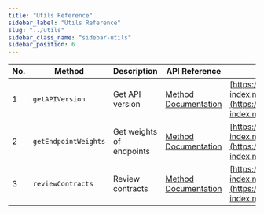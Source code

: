 ```yaml
---
title: "Utils Reference"
sidebar_label: "Utils Reference"
slug: "../utils"
sidebar_class_name: "sidebar-utils"
sidebar_position: 6
---
```


| No. | Method                          | Description                          | API Reference                                                                                            | URL                                                                                     |
|-----|---------------------------------|--------------------------------------|----------------------------------------------------------------------------------------------------------|-----------------------------------------------------------------------------------------|
| 1   | `getAPIVersion`                 | Get API version                      | [Method Documentation](/web3-data-api/evm/reference/web3-api-version)          | [https://deep-index.moralis.io/api/v2.2/web3/version](https://deep-index.moralis.io/api/v2.2/web3/version)   |
| 2   | `getEndpointWeights`            | Get weights of endpoints             | [Method Documentation](/web3-data-api/evm/reference/endpoint-weights)          | [https://deep-index.moralis.io/api/v2.2/info/endpointWeights](https://deep-index.moralis.io/api/v2.2/info/endpointWeights) |
| 3   | `reviewContracts`               | Review contracts                     | [Method Documentation](/web3-data-api/evm/reference/contracts-review)          | [https://deep-index.moralis.io/api/v2.2/contracts-review](https://deep-index.moralis.io/api/v2.2/contracts-review)                   |
